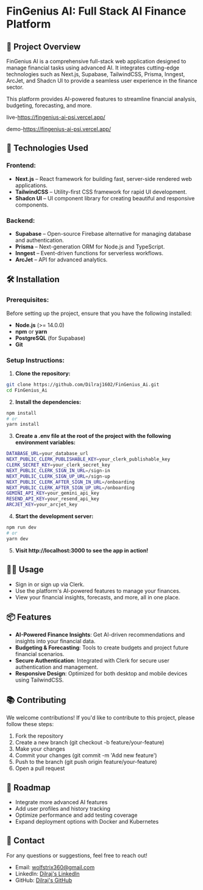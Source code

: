 
# FinGenius AI: Full Stack AI Finance Platform

## 📜 Project Overview
FinGenius AI is a comprehensive full-stack web application designed to manage financial tasks using advanced AI. It integrates cutting-edge technologies such as Next.js, Supabase, TailwindCSS, Prisma, Inngest, ArcJet, and Shadcn UI to provide a seamless user experience in the finance sector.

This platform provides AI-powered features to streamline financial analysis, budgeting, forecasting, and more.

live-https://fingenius-ai-psi.vercel.app/

demo-https://fingenius-ai-psi.vercel.app/

## 🔧 Technologies Used

### Frontend:
- **Next.js** – React framework for building fast, server-side rendered web applications.
- **TailwindCSS** – Utility-first CSS framework for rapid UI development.
- **Shadcn UI** – UI component library for creating beautiful and responsive components.

### Backend:
- **Supabase** – Open-source Firebase alternative for managing database and authentication.
- **Prisma** – Next-generation ORM for Node.js and TypeScript.
- **Inngest** – Event-driven functions for serverless workflows.
- **ArcJet** – API for advanced analytics.

## 🛠 Installation

### Prerequisites:
Before setting up the project, ensure that you have the following installed:
- **Node.js** (>= 14.0.0)
- **npm** or **yarn**
- **PostgreSQL** (for Supabase)
- **Git**

### Setup Instructions:

1. **Clone the repository:**
```bash
git clone https://github.com/Dilraj1602/FinGenius_Ai.git
cd FinGenius_Ai
```

2. **Install the dependencies:**
```bash
npm install
# or
yarn install
```

3. **Create a .env file at the root of the project with the following environment variables:**
```bash
DATABASE_URL=your_database_url
NEXT_PUBLIC_CLERK_PUBLISHABLE_KEY=your_clerk_publishable_key
CLERK_SECRET_KEY=your_clerk_secret_key
NEXT_PUBLIC_CLERK_SIGN_IN_URL=/sign-in
NEXT_PUBLIC_CLERK_SIGN_UP_URL=/sign-up
NEXT_PUBLIC_CLERK_AFTER_SIGN_IN_URL=/onboarding
NEXT_PUBLIC_CLERK_AFTER_SIGN_UP_URL=/onboarding
GEMINI_API_KEY=your_gemini_api_key
RESEND_API_KEY=your_resend_api_key
ARCJET_KEY=your_arcjet_key
```

4. **Start the development server:**
```bash
npm run dev
# or
yarn dev
```

5. **Visit http://localhost:3000 to see the app in action!**

## 🧑‍💻 Usage
- Sign in or sign up via Clerk.
- Use the platform's AI-powered features to manage your finances.
- View your financial insights, forecasts, and more, all in one place.

## 📦 Features
- **AI-Powered Finance Insights**: Get AI-driven recommendations and insights into your financial data.
- **Budgeting & Forecasting**: Tools to create budgets and project future financial scenarios.
- **Secure Authentication**: Integrated with Clerk for secure user authentication and management.
- **Responsive Design**: Optimized for both desktop and mobile devices using TailwindCSS.

## 📚 Contributing
We welcome contributions! If you'd like to contribute to this project, please follow these steps:

1. Fork the repository
2. Create a new branch (git checkout -b feature/your-feature)
3. Make your changes
4. Commit your changes (git commit -m 'Add new feature')
5. Push to the branch (git push origin feature/your-feature)
6. Open a pull request

## 🚧 Roadmap
- Integrate more advanced AI features
- Add user profiles and history tracking
- Optimize performance and add testing coverage
- Expand deployment options with Docker and Kubernetes

## 📱 Contact
For any questions or suggestions, feel free to reach out!

- Email: wolfstrix360@gmail.com
- LinkedIn: [Dilraj's LinkedIn](https://www.linkedin.com/in/dilraj1602/)
- GitHub: [Dilraj's GitHub](https://github.com/Dilraj1602)
